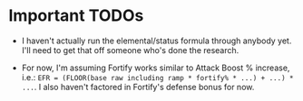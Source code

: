 # Important TODOs

- I haven't actually run the elemental/status formula through anybody yet. I'll need to get that off someone who's done the research.

- For now, I'm assuming Fortify works similar to Attack Boost % increase, i.e.: `EFR = (FLOOR(base raw including ramp * fortify% * ...) + ...) * ...`. I also haven't factored in Fortify's defense bonus for now.
